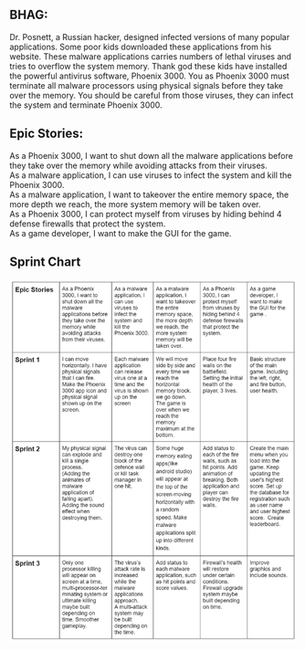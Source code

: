 ## BHAG:
Dr. Posnett, a Russian hacker, designed infected versions of many popular applications. Some poor kids downloaded these applications from his website. These malware applications carries numbers of lethal viruses and tries to overflow the system memory. Thank god these kids have installed the powerful antivirus software, Phoenix 3000. You as Phoenix 3000 must terminate all malware processors using physical signals before they take over the memory. You should be careful from those viruses, they can infect the system and terminate Phoenix 3000.

## Epic Stories:
As a Phoenix 3000, I want to shut down all the malware applications before they take over the memory while avoiding attacks from their viruses.<br />
As a malware application, I can use viruses to infect the system and kill the Phoenix 3000. <br />
As a malware application, I want to takeover the entire memory space, the more depth we reach, the more system memory will be taken over. <br />
As a Phoenix 3000, I can protect myself from viruses by hiding behind 4 defense firewalls that protect the system. <br />
As a game developer, I want to make the GUI for the game. <br />

## Sprint Chart
![SprintChart](SprintChart.png)
